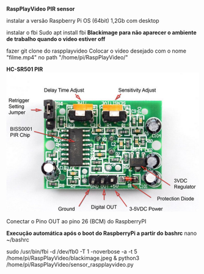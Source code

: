 **RaspPlayVideo PIR sensor**

instalar a versão Raspberry Pi OS (64bit) 1,2Gb com desktop

instalar o fbi
Sudo apt install fbi **Blackimage para não aparecer o ambiente de trabalho quando o video estiver off**

fazer git clone do raspplayvideo
Colocar o video desejado com o nome "filme.mp4" no path "/home/pi/RaspPlayVideo/"

**HC-SR501 PIR**
![alt text](image.png)

Conectar o Pino OUT ao pino 26 (BCM) do RaspberryPI

**Execução automática após o boot do RaspberryPi a partir do bashrc**
nano ~/bashrc

sudo /usr/bin/fbi  -d /dev/fb0  -T 1 -noverbose -a -t 5 /home/pi/RaspPlayVideo/blackimage.jpeg &
python3 /home/pi/RaspPlayVideo/sensor_raspplayvideo.py